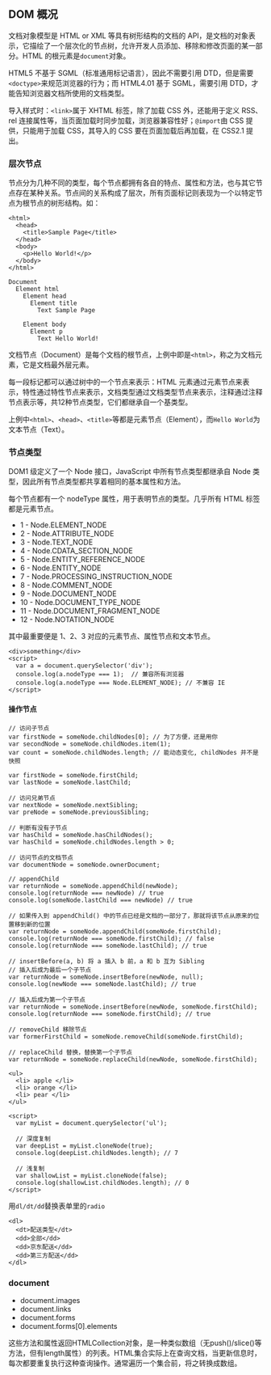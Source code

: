 ## DOM 概况

文档对象模型是 HTML or XML 等具有树形结构的文档的 API，是文档的对象表示，它描绘了一个层次化的节点树，允许开发人员添加、移除和修改页面的某一部分。HTML 的根元素是`document`对象。

HTML5 不基于 SGML（标准通用标记语言），因此不需要引用 DTD，但是需要`<doctype>`来规范浏览器的行为；而 HTML4.01 基于 SGML，需要引用 DTD，才能告知浏览器文档所使用的文档类型。

导入样式时：`<link>`属于 XHTML 标签，除了加载 CSS 外，还能用于定义 RSS、rel 连接属性等，当页面加载时同步加载，浏览器兼容性好；`@import`由 CSS 提供，只能用于加载 CSS，其导入的 CSS 要在页面加载后再加载，在 CSS2.1 提出。

### 层次节点

节点分为几种不同的类型，每个节点都拥有各自的特点、属性和方法，也与其它节点存在某种关系。节点间的关系构成了层次，所有页面标记则表现为一个以特定节点为根节点的树形结构。如：

```
<html>
  <head>
    <title>Sample Page</title>
  </head>
  <body>
    <p>Hello World!</p>
  </body>
</html>
```
```
Document
  Element html
    Element head
      Element title
        Text Sample Page
 
    Element body
      Element p
        Text Hello World!
```

文档节点（Document）是每个文档的根节点，上例中即是`<html>`，称之为文档元素，它是文档最外层元素。

每一段标记都可以通过树中的一个节点来表示：HTML 元素通过元素节点来表示，特性通过特性节点来表示，文档类型通过文档类型节点来表示，注释通过注释节点表示等，共12种节点类型，它们都继承自一个基类型。

上例中`<html>`、`<head>`、`<title>`等都是元素节点（Element），而`Hello World`为文本节点（Text）。

### 节点类型

DOM1 级定义了一个 Node 接口，JavaScript 中所有节点类型都继承自 Node 类型，因此所有节点类型都共享着相同的基本属性和方法。

每个节点都有一个 nodeType 属性，用于表明节点的类型。几乎所有 HTML 标签都是元素节点。

- 1 - Node.ELEMENT_NODE
- 2 - Node.ATTRIBUTE_NODE
- 3 - Node.TEXT_NODE
- 4 - Node.CDATA_SECTION_NODE
- 5 - Node.ENTITY_REFERENCE_NODE
- 6 - Node.ENTITY_NODE
- 7 - Node.PROCESSING_INSTRUCTION_NODE
- 8 - Node.COMMENT_NODE
- 9 - Node.DOCUMENT_NODE
- 10 - Node.DOCUMENT_TYPE_NODE
- 11 - Node.DOCUMENT_FRAGMENT_NODE
- 12 - Node.NOTATION_NODE

其中最重要便是 1、2、3 对应的元素节点、属性节点和文本节点。

```
<div>something</div>
<script>
  var a = document.querySelector('div');
  console.log(a.nodeType === 1);  // 兼容所有浏览器
  console.log(a.nodeType === Node.ELEMENT_NODE); // 不兼容 IE
</script>
```

#### 操作节点

```
// 访问子节点
var firstNode = someNode.childNodes[0]; // 为了方便，还是用你
var secondNode = someNode.childNodes.item(1);
var count = someNode.childNodes.length; // 能动态变化, childNodes 并不是快照
 
var firstNode = someNode.firstChild;
var lastNode = someNode.lastChild;
 
// 访问兄弟节点
var nextNode = someNode.nextSibling;
var preNode = someNode.previousSibling;
 
// 判断有没有子节点
var hasChild = someNode.hasChildNodes();  
var hasChild = someNode.childNodes.length > 0;
 
// 访问节点的文档节点
var documentNode = someNode.ownerDocument;
 
// appendChild
var returnNode = someNode.appendChild(newNode);
console.log(returnNode === newNode) // true
console.log(someNode.lastChild === newNode) // true
 
// 如果传入到 appendChild() 中的节点已经是文档的一部分了，那就将该节点从原来的位置移到新的位置
var returnNode = someNode.appendChild(someNode.firstChild);
console.log(returnNode === someNode.firstChild); // false
console.log(returnNode === someNode.lastChild); // true
 
// insertBefore(a, b) 将 a 插入 b 前，a 和 b 互为 Sibling
// 插入后成为最后一个子节点
var returnNode = someNode.insertBefore(newNode, null);
console.log(newNode === someNode.lastChild); // true
 
// 插入后成为第一个子节点
var returnNode = someNode.insertBefore(newNode, someNode.firstChild);
console.log(returnNode === someNode.firstChild); // true
 
// removeChild 移除节点
var formerFirstChild = someNode.removeChild(someNode.firstChild);
 
// replaceChild 替换，替换第一个子节点
var returnNode = someNode.replaceChild(newNode, someNode.firstChild);
```

```
<ul>
  <li> apple </li>
  <li> orange </li>
  <li> pear </li>
</ul>
 
<script>
  var myList = document.querySelector('ul');
 
  // 深度复制
  var deepList = myList.cloneNode(true);
  console.log(deepList.childNodes.length); // 7
 
  // 浅复制
  var shallowList = myList.cloneNode(false);
  console.log(shallowList.childNodes.length); // 0
</script>
```

用`dl/dt/dd`替换表单里的`radio`

```
<dl>
  <dt>配送类型</dt>
  <dd>全部</dd>
  <dd>京东配送</dd>
  <dd>第三方配送</dd>
</dl>
```

### document

- document.images
- document.links
- document.forms
- document.forms[0].elements

这些方法和属性返回HTMLCollection对象，是一种类似数组（无push()/slice()等方法，但有length属性）的列表。HTML集合实际上在查询文档，当更新信息时，每次都要重复执行这种查询操作。通常遍历一个集合前，将之转换成数组。
